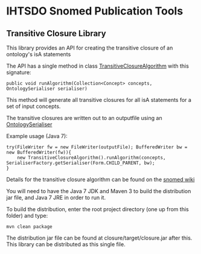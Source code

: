 IHTSDO Snomed Publication Tools
===============================

Transitive Closure Library
--------------------------

This library provides an API for creating the transitive closure of an ontology's isA statements

The API has a single method in class [TransitiveClosureAlgorithm](src/main/java/com/ihtsdo/snomed/service/TransitiveClosureAlgorithm.java) with this signature:

    public void runAlgorithm(Collection<Concept> concepts, OntologySerialiser serialiser)

This method will generate all transitive closures for all isA statements for a set of input concepts. 

The transitive closures are written out to an outputfile using an [OntologySerialiser](/importexport/src/main/java/com/ihtsdo/snomed/service/serialiser/OntologySerialiser.java)

Example usage (Java 7):

    try(FileWriter fw = new FileWriter(outputFile); BufferedWriter bw = new BufferedWriter(fw)){
        new TransitiveClosureAlgorithm().runAlgorithm(concepts, SerialiserFactory.getSerialiser(Form.CHILD_PARENT, bw);
    }


Details for the transitive closure algorithm can be found on the [snomed wiki](https://sites.google.com/a/ihtsdo.org/snomed-publish/algorithm/transitive-closure)

You will need to have the Java 7 JDK and Maven 3 to build the distribution jar file, and Java 7 JRE in order to run it.

To build the distribution, enter the root project directory (one up from this folder) and type:

    mvn clean package
    
The distribution jar file can be found at closure/target/closure.jar after this. This library can be distributed as this single file.
